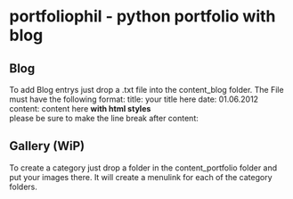 portfoliophil -  python portfolio with blog
======================

Blog
-------------
To add Blog entrys just drop a .txt file into the content_blog folder. The File must have the following format:
	title: your title here
	date: 01.06.2012
	content:
	content here <b>with html styles</b><br>
	please be sure to make the line break after content:

Gallery (WiP)
-------------
To create a category just drop a folder in the content_portfolio folder and put your images there.
It will create a menulink for each of the category folders.